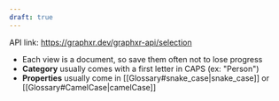 ```yaml
---
draft: true
---
```


API link: https://graphxr.dev/graphxr-api/selection

- Each view is a document, so save them often not to lose progress
- **Category** usually comes with a first letter in CAPS (ex: "Person")
- **Properties** usually come in [[Glossary#snake_case|snake_case]] or [[Glossary#CamelCase|camelCase]] 


